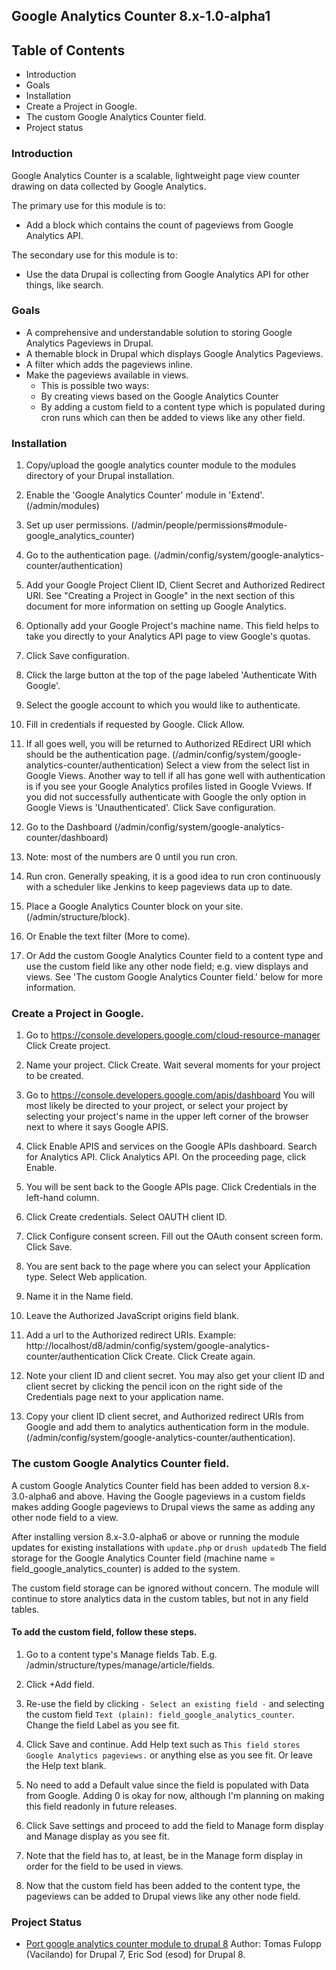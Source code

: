 Google Analytics Counter 8.x-1.0-alpha1
---------------------------------------

Table of Contents
-----------------

* Introduction
* Goals
* Installation
* Create a Project in Google.
* The custom Google Analytics Counter field.
* Project status

### Introduction

Google Analytics Counter is a scalable, lightweight page view counter drawing
on data collected by Google Analytics.

The primary use for this module is to:

- Add a block which contains the count of pageviews from Google Analytics API.

The secondary use for this module is to:

- Use the data Drupal is collecting from Google Analytics API for other things, like search.

### Goals

- A comprehensive and understandable solution to storing Google Analytics Pageviews in Drupal.
- A themable block in Drupal which displays Google Analytics Pageviews.
- A filter which adds the pageviews inline.
- Make the pageviews available in views.
  - This is possible two ways:
  - By creating views based on the Google Analytics Counter
  - By adding a custom field to a content type which is populated during cron runs
    which can then be added to views like any other field.

### Installation

1. Copy/upload the google analytics counter module to the modules directory of
   your Drupal installation.

2. Enable the 'Google Analytics Counter' module in 'Extend'.
   (/admin/modules)

3. Set up user permissions. (/admin/people/permissions#module-google_analytics_counter)

4. Go to the authentication page. (/admin/config/system/google-analytics-counter/authentication)

5. Add your Google Project Client ID, Client Secret and Authorized Redirect URI. 
   See "Creating a Project in Google" in the next section of this document 
   for more information on setting up Google Analytics.

6. Optionally add your Google Project's machine name. This field helps to take 
   you directly to your Analytics API page to view Google's quotas.

7. Click Save configuration.

8. Click the large button at the top of the page labeled 'Authenticate With Google'.

9. Select the google account to which you would like to authenticate.

10. Fill in credentials if requested by Google.
    Click Allow.

11. If all goes well, you will be returned to Authorized REdirect URI which
    should be the authentication page. 
    (/admin/config/system/google-analytics-counter/authentication)
    Select a view from the select list in Google Views. Another way to tell
    if all has gone well with authentication is if you see your Google Analytics
    profiles listed in Google Vviews. If you did not successfully authenticate 
    with Google the only option in Google Views is 'Unauthenticated'.
    Click Save configuration.

12. Go to the Dashboard (/admin/config/system/google-analytics-counter/dashboard)

13. Note: most of the numbers are 0 until you run cron.

14. Run cron. Generally speaking, it is a good idea to run cron continuously
    with a scheduler like Jenkins to keep pageviews data up to date.

15. Place a Google Analytics Counter block on your site.
    (/admin/structure/block).

16. Or Enable the text filter (More to come).

17. Or Add the custom Google Analytics Counter field to a content type and use
    the custom field like any other node field; e.g. view displays and views.
    See 'The custom Google Analytics Counter field.' below for more information.

### Create a Project in Google.

1. Go to https://console.developers.google.com/cloud-resource-manager
   Click Create project.

2. Name your project.
   Click Create. Wait several moments for your project to be created.

3. Go to https://console.developers.google.com/apis/dashboard
   You will most likely be directed to your project, or select your project by
   selecting your project's name in the upper left corner of the browser next to
   where it says Google APIS.

4. Click Enable APIS and services on the Google APIs dashboard.
   Search for Analytics API.
   Click Analytics API.
   On the proceeding page, click Enable.

5. You will be sent back to the Google APIs page. Click Credentials in the 
   left-hand column.

6. Click Create credentials. Select OAUTH client ID.

7. Click Configure consent screen.
   Fill out the OAuth consent screen form.
   Click Save.

8. You are sent back to the page where you can select your Application type.
   Select Web application.

9. Name it in the Name field.

10. Leave the Authorized JavaScript origins field blank.

11. Add a url to the Authorized redirect URIs.
    Example: http://localhost/d8/admin/config/system/google-analytics-counter/authentication
    Click Create.
    Click Create again.

12. Note your client ID and client secret.
    You may also get your client ID and client secret by clicking the pencil icon
    on the right side of the Credentials page next to your application name.

13. Copy your client ID client secret, and Authorized redirect URIs from Google
     and add them to analytics authentication form in the module.
     (/admin/config/system/google-analytics-counter/authentication).

### The custom Google Analytics Counter field.

A custom Google Analytics Counter field has been added to version 8.x-3.0-alpha6
and above. Having the Google pageviews in a custom fields makes adding Google
pageviews to Drupal views the same as adding any other node field to a view.

After installing version 8.x-3.0-alpha6 or above or running the module updates
for existing installations with `update.php` or `drush updatedb` The field 
storage for the Google Analytics Counter field (machine name = 
field_google_analytics_counter) is added to the system.

The custom field storage can be ignored without concern. The module will 
continue to store analytics data in the custom tables, but not in any field tables.

#### To add the custom field, follow these steps.

1. Go to a content type's Manage fields Tab.
   E.g. /admin/structure/types/manage/article/fields.

2. Click +Add field.

3. Re-use the field by clicking `- Select an existing field -` and selecting
   the custom field `Text (plain): field_google_analytics_counter`. Change the 
   field Label as you see fit.

4. Click Save and continue.
   Add Help text such as `This field stores Google Analytics pageviews.`
   or anything else as you see fit. Or leave the Help text blank.

5. No need to add a Default value since the field is populated with Data from Google.
   Adding 0 is okay for now, although I'm planning on making this field readonly
   in future releases.

6. Click Save settings and proceed to add the field to Manage form display 
   and Manage display as you see fit.

7. Note that the field has to, at least, be in the Manage form display in order
   for the field to be used in views.

8. Now that the custom field has been added to the content type, the pageviews
   can be added to Drupal views like any other node field.

### Project Status

- [Port google analytics counter module to drupal 8](https://www.drupal.org/project/google_analytics_counter/issues/2695915)
Author: Tomas Fulopp (Vacilando) for Drupal 7, Eric Sod (esod) for Drupal 8.

